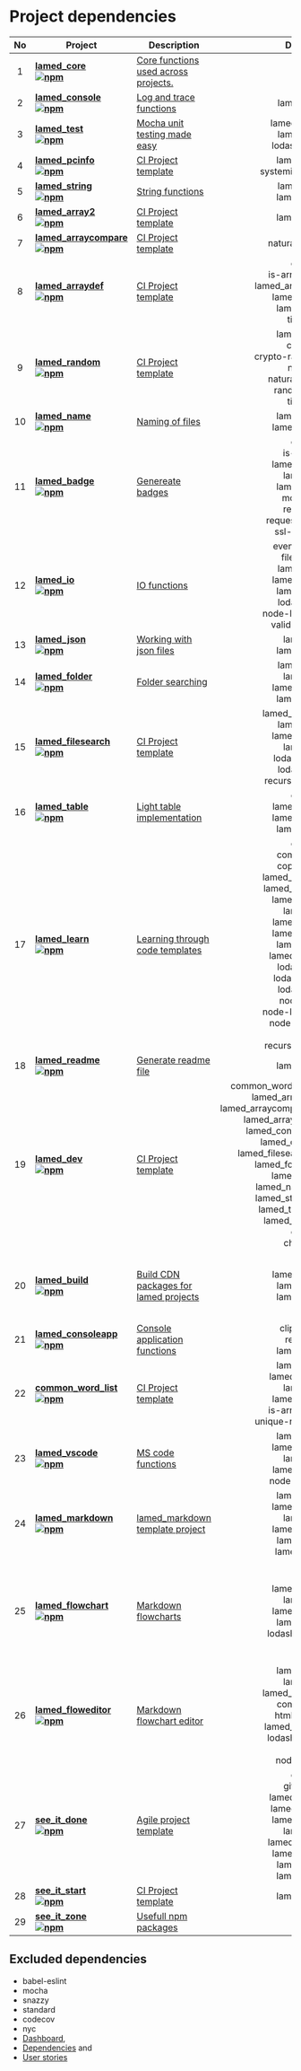 # Project dependencies

No | Project | Description | Dependencies | devDependencies | Total
:----: | -------- | ------------ | :---------------: | :------------: | :-----:
1 | **[lamed_core](https://github.com/perezLamed/lamed_core) <br> [![npm](https://img.shields.io/npm/v/lamed_core.svg)](https://www.npmjs.org/package/lamed_core)** | [Core functions used across projects.](https://github.com/perezLamed/lamed_core/blob/master/doc/functions.md) | ---- | ---- | 0
2 | **[lamed_console](https://github.com/perezLamed/lamed_console) <br> [![npm](https://img.shields.io/npm/v/lamed_console.svg)](https://www.npmjs.org/package/lamed_console)** | [Log and trace functions](https://github.com/perezLamed/lamed_console/blob/master/doc/functions.md) | lamed_core(1.6.7) | ---- | 1
3 | **[lamed_test](https://github.com/perezLamed/lamed_test) <br> [![npm](https://img.shields.io/npm/v/lamed_test.svg)](https://www.npmjs.org/package/lamed_test)** | [Mocha unit testing made easy](https://github.com/perezLamed/lamed_test/blob/master/doc/functions.md) | lamed_console(1.5.7)<br>lamed_core(1.6.7)<br>lodash.isequal(4.5.0) | ---- | 3
4 | **[lamed_pcinfo](https://github.com/perezLamed/lamed_pcinfo) <br> [![npm](https://img.shields.io/npm/v/lamed_pcinfo.svg)](https://www.npmjs.org/package/lamed_pcinfo)** | [CI Project template](https://github.com/perezLamed/lamed_pcinfo/blob/master/doc/functions.md) | lamed_test(2.8.16)<br>systeminformation(4.15.3) | ---- | 2
5 | **[lamed_string](https://github.com/perezLamed/lamed_string) <br> [![npm](https://img.shields.io/npm/v/lamed_string.svg)](https://www.npmjs.org/package/lamed_string)** | [String functions](https://github.com/perezLamed/lamed_string/blob/master/doc/functions.md) | lamed_core(1.6.7)<br>lamed_test(2.8.17) | ---- | 2
6 | **[lamed_array2](https://github.com/perezLamed/lamed_array2) <br> [![npm](https://img.shields.io/npm/v/lamed_array2.svg)](https://www.npmjs.org/package/lamed_array2)** | [CI Project template](https://github.com/perezLamed/lamed_array2/blob/master/doc/functions.md) | lamed_test(2.8.17) | ---- | 1
7 | **[lamed_arraycompare](https://github.com/perezLamed/lamed_arraycompare) <br> [![npm](https://img.shields.io/npm/v/lamed_arraycompare.svg)](https://www.npmjs.org/package/lamed_arraycompare)** | [CI Project template](https://github.com/perezLamed/lamed_arraycompare/blob/master/doc/functions.md) | natural-orderby(2.0.3) | lamed_test(2.8.17)<br>chalk(3.0.0) | 3
8 | **[lamed_arraydef](https://github.com/perezLamed/lamed_arraydef) <br> [![npm](https://img.shields.io/npm/v/lamed_arraydef.svg)](https://www.npmjs.org/package/lamed_arraydef)** | [CI Project template](https://github.com/perezLamed/lamed_arraydef/blob/master/doc/functions.md) | chalk(3.0.0)<br>is-array-sorted(2.0.0)<br>lamed_arraycompare(0.0.10)<br>lamed_string(1.9.14)<br>lamed_test(2.8.17)<br>timsort(0.3.0) | ---- | 6
9 | **[lamed_random](https://github.com/perezLamed/lamed_random) <br> [![npm](https://img.shields.io/npm/v/lamed_random.svg)](https://www.npmjs.org/package/lamed_random)** | [CI Project template](https://github.com/perezLamed/lamed_random/blob/master/doc/functions.md) | lamed_test(2.8.17)<br>chance(1.1.3)<br>crypto-random-string(3.0.1)<br>nanoid(2.1.6)<br>natural-orderby(2.0.3)<br>random-item(3.0.0)<br>timsort(0.3.0) | ---- | 7
10 | **[lamed_name](https://github.com/perezLamed/lamed_name) <br> [![npm](https://img.shields.io/npm/v/lamed_name.svg)](https://www.npmjs.org/package/lamed_name)** | [Naming of files](https://github.com/perezLamed/lamed_name/blob/master/doc/functions.md) | lamed_test(2.8.17)<br>lamed_string(1.9.14) | ---- | 2
11 | **[lamed_badge](https://github.com/perezLamed/lamed_badge) <br> [![npm](https://img.shields.io/npm/v/lamed_badge.svg)](https://www.npmjs.org/package/lamed_badge)** | [Genereate badges](https://github.com/perezLamed/lamed_badge/blob/master/doc/functions.md) | chalk(3.0.0)<br>is-online(8.2.0)<br>lamed_folder(1.2.64)<br>lamed_io(1.5.8)<br>lamed_test(2.8.17)<br>moment(2.24.0)<br>request(2.88.0)<br>request-promise(4.2.5)<br>ssl-root-cas(1.3.1) | ---- | 9
12 | **[lamed_io](https://github.com/perezLamed/lamed_io) <br> [![npm](https://img.shields.io/npm/v/lamed_io.svg)](https://www.npmjs.org/package/lamed_io)** | [IO functions](https://github.com/perezLamed/lamed_io/blob/master/doc/functions.md) | event-stream(4.0.1)<br>filenamify(4.1.0)<br>lamed_core(1.6.7)<br>lamed_string(1.9.14)<br>lamed_test(2.8.17)<br>lodash.uniq(4.5.0)<br>node-localstorage(1.3.1)<br>valid-filename(3.1.0) | ---- | 8
13 | **[lamed_json](https://github.com/perezLamed/lamed_json) <br> [![npm](https://img.shields.io/npm/v/lamed_json.svg)](https://www.npmjs.org/package/lamed_json)** | [Working with json files](https://github.com/perezLamed/lamed_json/blob/master/doc/functions.md) | lamed_io(1.5.8)<br>lamed_test(2.8.17) | ---- | 2
14 | **[lamed_folder](https://github.com/perezLamed/lamed_folder) <br> [![npm](https://img.shields.io/npm/v/lamed_folder.svg)](https://www.npmjs.org/package/lamed_folder)** | [Folder searching](https://github.com/perezLamed/lamed_folder/blob/master/doc/functions.md) | lamed_core(1.6.7)<br>lamed_io(1.5.9)<br>lamed_string(1.9.14)<br>lamed_test(2.8.17) | ---- | 4
15 | **[lamed_filesearch](https://github.com/perezLamed/lamed_filesearch) <br> [![npm](https://img.shields.io/npm/v/lamed_filesearch.svg)](https://www.npmjs.org/package/lamed_filesearch)** | [CI Project template](https://github.com/perezLamed/lamed_filesearch/blob/master/doc/functions.md) | lamed_consoleapp(0.1.8)<br>lamed_core(1.6.7)<br>lamed_folder(1.2.65)<br>lamed_io(1.5.9)<br>lodash.sortby(4.7.0)<br>lodash.uniq(4.5.0)<br>recursive-readdir(2.2.2) | lamed_test(2.8.17) | 8
16 | **[lamed_table](https://github.com/perezLamed/lamed_table) <br> [![npm](https://img.shields.io/npm/v/lamed_table.svg)](https://www.npmjs.org/package/lamed_table)** | [Light table implementation](https://github.com/perezLamed/lamed_table/blob/master/doc/functions.md) | chalk(3.0.0)<br>lamed_name(1.0.44)<br>lamed_string(1.9.14)<br>lamed_test(2.8.17) | lamed_folder(1.2.65)<br>lamed_io(1.5.9) | 6
17 | **[lamed_learn](https://github.com/perezLamed/lamed_learn) <br> [![npm](https://img.shields.io/npm/v/lamed_learn.svg)](https://www.npmjs.org/package/lamed_learn)** | [Learning through code templates](https://github.com/perezLamed/lamed_learn/blob/master/doc/functions.md) | chalk(3.0.0)<br>commander(4.0.1)<br>copy-paste(1.3.0)<br>lamed_consoleapp(0.1.8)<br>lamed_filesearch(1.0.24)<br>lamed_folder(1.2.65)<br>lamed_io(1.5.9)<br>lamed_name(1.0.44)<br>lamed_string(1.9.14)<br>lamed_test(2.8.17)<br>lamed_vscode(0.0.61)<br>lodash.filter(4.6.0)<br>lodash.sortby(4.7.0)<br>lodash.uniq(4.5.0)<br>node-cmd(3.0.0)<br>node-localstorage(1.3.1)<br>node-run-cmd(1.0.1)<br>opn(6.0.0)<br>recursive-readdir(2.2.2) | ---- | 19
18 | **[lamed_readme](https://github.com/perezLamed/lamed_readme) <br> [![npm](https://img.shields.io/npm/v/lamed_readme.svg)](https://www.npmjs.org/package/lamed_readme)** | [Generate readme file](https://github.com/perezLamed/lamed_readme/blob/master/doc/functions.md) | lamed_test(2.8.17) | ---- | 1
19 | **[lamed_dev](https://github.com/perezLamed/lamed_dev) <br> [![npm](https://img.shields.io/npm/v/lamed_dev.svg)](https://www.npmjs.org/package/lamed_dev)** | [CI Project template](https://github.com/perezLamed/lamed_dev/blob/master/doc/functions.md) | common_word_list(../common_word_list)<br>lamed_array2(../lamed_array2)<br>lamed_arraycompare(../lamed_arraycompare)<br>lamed_arraydef(../lamed_arraydef)<br>lamed_console(../lamed_console)<br>lamed_core(../lamed_core)<br>lamed_filesearch(../lamed_filesearch)<br>lamed_folder(../lamed_folder)<br>lamed_io(../lamed_io)<br>lamed_name(../lamed_name)<br>lamed_string(../lamed_string)<br>lamed_table(../lamed_table)<br>lamed_test(../lamed_test)<br>chalk(2.4.2)<br>chokidar(3.0.2) | ---- | 15
20 | **[lamed_build](https://github.com/perezLamed/lamed_build) <br> [![npm](https://img.shields.io/npm/v/lamed_build.svg)](https://www.npmjs.org/package/lamed_build)** | [Build CDN packages for lamed projects](https://github.com/perezLamed/lamed_build/blob/master/doc/functions.md) | lamed_string(1.9.14)<br>lamed_table(1.9.8)<br>lamed_test(2.8.17) | uglifyjs-webpack-plugin(2.2.0)<br>webpack(4.41.2)<br>webpack-cli(3.3.10)<br>webpack-strip-block(0.2.0) | 7
21 | **[lamed_consoleapp](https://github.com/perezLamed/lamed_consoleapp) <br> [![npm](https://img.shields.io/npm/v/lamed_consoleapp.svg)](https://www.npmjs.org/package/lamed_consoleapp)** | [Console application functions](https://github.com/perezLamed/lamed_consoleapp/blob/master/doc/functions.md) | clipboardy(2.1.0)<br>readline(1.3.0)<br>lamed_test(2.8.17) | ---- | 3
22 | **[common_word_list](https://github.com/perezLamed/common_word_list) <br> [![npm](https://img.shields.io/npm/v/common_word_list.svg)](https://www.npmjs.org/package/common_word_list)** | [CI Project template](https://github.com/perezLamed/common_word_list/blob/master/doc/functions.md) | lamed_test(2.8.17)<br>lamed_arraydef(0.1.7)<br>lamed_io(1.5.9)<br>lamed_string(1.9.14)<br>is-array-sorted(2.0.0)<br>unique-random-array(2.0.0) | ---- | 6
23 | **[lamed_vscode](https://github.com/perezLamed/lamed_vscode) <br> [![npm](https://img.shields.io/npm/v/lamed_vscode.svg)](https://www.npmjs.org/package/lamed_vscode)** | [MS code functions](https://github.com/perezLamed/lamed_vscode/blob/master/doc/functions.md) | lamed_test(2.8.17)<br>lamed_folder(1.2.65)<br>lamed_io(1.5.9)<br>lamed_name(1.0.44)<br>node-run-cmd(1.0.1) | ---- | 5
24 | **[lamed_markdown](https://github.com/perezLamed/lamed_markdown) <br> [![npm](https://img.shields.io/npm/v/lamed_markdown.svg)](https://www.npmjs.org/package/lamed_markdown)** | [lamed_markdown template project](https://github.com/perezLamed/lamed_markdown/blob/master/doc/functions.md) | lamed_test(2.8.17)<br>lamed_folder(1.2.65)<br>lamed_io(1.5.9)<br>lamed_string(1.9.14)<br>lamed_table(1.9.8)<br>lamed_json(0.0.40) | ---- | 6
25 | **[lamed_flowchart](https://github.com/perezLamed/lamed_flowchart) <br> [![npm](https://img.shields.io/npm/v/lamed_flowchart.svg)](https://www.npmjs.org/package/lamed_flowchart)** | [Markdown flowcharts](https://github.com/perezLamed/lamed_flowchart/blob/master/doc/functions.md) | lamed_folder(1.2.65)<br>lamed_io(1.5.9)<br>lamed_string(1.9.14)<br>lamed_test(2.8.17)<br>lodash.findindex(4.6.0) | expect(24.9.0)<br>html-entities(1.2.1)<br>opn(6.0.0)<br>uglifyjs-webpack-plugin(2.2.0)<br>webpack(4.41.2)<br>webpack-cli(3.3.10)<br>webpack-strip-block(0.2.0) | 12
26 | **[lamed_floweditor](https://github.com/perezLamed/lamed_floweditor) <br> [![npm](https://img.shields.io/npm/v/lamed_floweditor.svg)](https://www.npmjs.org/package/lamed_floweditor)** | [Markdown flowchart editor](https://github.com/perezLamed/lamed_floweditor/blob/master/doc/functions.md) | lamed_test(2.8.17)<br>lamed_io(1.5.9)<br>lamed_consoleapp(0.1.9)<br>commander(4.0.1)<br>html-entities(1.2.1)<br>lamed_flowchart(1.0.80)<br>lodash.findindex(4.6.0)<br>opn(6.0.0)<br>node-watch(0.6.3) | chalk(3.0.0)<br>expect(24.9.0) | 11
27 | **[see_it_done](https://github.com/perezLamed/see_it_done) <br> [![npm](https://img.shields.io/npm/v/see_it_done.svg)](https://www.npmjs.org/package/see_it_done)** | [Agile project template](https://github.com/perezLamed/see_it_done/blob/master/doc/functions.md) | chalk(3.0.0)<br>git-state(4.1.0)<br>lamed_arraydef(0.1.7)<br>lamed_badge(0.2.26)<br>lamed_folder(1.2.65)<br>lamed_io(1.5.9)<br>lamed_random(0.0.10)<br>lamed_string(1.9.14)<br>lamed_table(1.9.8)<br>lamed_test(2.8.17) | ---- | 10
28 | **[see_it_start](https://github.com/perezLamed/see_it_start) <br> [![npm](https://img.shields.io/npm/v/see_it_start.svg)](https://www.npmjs.org/package/see_it_start)** | [CI Project template](https://github.com/perezLamed/see_it_start/blob/master/doc/functions.md) | lamed_test(2.8.17) | ---- | 1
29 | **[see_it_zone](https://github.com/perezLamed/see_it_zone) <br> [![npm](https://img.shields.io/npm/v/see_it_zone.svg)](https://www.npmjs.org/package/see_it_zone)** | [Usefull npm packages](https://github.com/perezLamed/see_it_zone/blob/master/doc/functions.md) | ---- | ---- | 0

## Excluded dependencies

- babel-eslint
- mocha
- snazzy
- standard
- codecov
- nyc
- [Dashboard](./Dashboard.md),
- [Dependencies](./Dependencies.md) and
- [User stories](./UserStories.md)